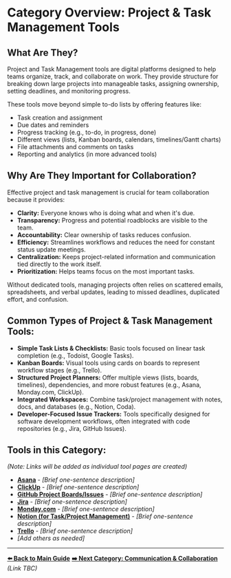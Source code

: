 # Category Overview: Project & Task Management Tools

## What Are They?

Project and Task Management tools are digital platforms designed to help teams organize, track, and collaborate on work. They provide structure for breaking down large projects into manageable tasks, assigning ownership, setting deadlines, and monitoring progress.

These tools move beyond simple to-do lists by offering features like:

*   Task creation and assignment
*   Due dates and reminders
*   Progress tracking (e.g., to-do, in progress, done)
*   Different views (lists, Kanban boards, calendars, timelines/Gantt charts)
*   File attachments and comments on tasks
*   Reporting and analytics (in more advanced tools)

## Why Are They Important for Collaboration?

Effective project and task management is crucial for team collaboration because it provides:

*   **Clarity:** Everyone knows who is doing what and when it's due.
*   **Transparency:** Progress and potential roadblocks are visible to the team.
*   **Accountability:** Clear ownership of tasks reduces confusion.
*   **Efficiency:** Streamlines workflows and reduces the need for constant status update meetings.
*   **Centralization:** Keeps project-related information and communication tied directly to the work itself.
*   **Prioritization:** Helps teams focus on the most important tasks.

Without dedicated tools, managing projects often relies on scattered emails, spreadsheets, and verbal updates, leading to missed deadlines, duplicated effort, and confusion.

## Common Types of Project & Task Management Tools:

*   **Simple Task Lists & Checklists:** Basic tools focused on linear task completion (e.g., Todoist, Google Tasks).
*   **Kanban Boards:** Visual tools using cards on boards to represent workflow stages (e.g., Trello).
*   **Structured Project Planners:** Offer multiple views (lists, boards, timelines), dependencies, and more robust features (e.g., Asana, Monday.com, ClickUp).
*   **Integrated Workspaces:** Combine task/project management with notes, docs, and databases (e.g., Notion, Coda).
*   **Developer-Focused Issue Trackers:** Tools specifically designed for software development workflows, often integrated with code repositories (e.g., Jira, GitHub Issues).

## Tools in this Category:

*(Note: Links will be added as individual tool pages are created)*

*   **[Asana](./asana.md)** - *[Brief one-sentence description]*
*   **[ClickUp](./clickup.md)** - *[Brief one-sentence description]*
*   **[GitHub Project Boards/Issues](./github-projects-issues.md)** - *[Brief one-sentence description]*
*   **[Jira](./jira.md)** - *[Brief one-sentence description]*
*   **[Monday.com](./monday-com.md)** - *[Brief one-sentence description]*
*   **[Notion (for Task/Project Management)](./notion.md)** - *[Brief one-sentence description]*
*   **[Trello](./trello.md)** - *[Brief one-sentence description]*
*   *[Add others as needed]*

---

**[⬅️ Back to Main Guide](./../../README.md)**
**[➡️ Next Category: Communication & Collaboration](./../communication-collaboration/communication-collaboration-overview.md)** *(Link TBC)*
